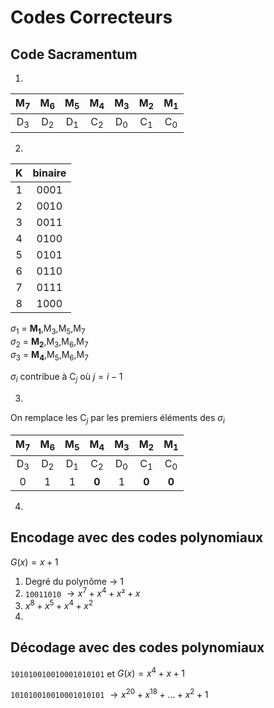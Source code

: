 # Codes Correcteurs

## Code Sacramentum

1. 


| M$_7$ | M$_6$ | M$_5$ | M$_4$ | M$_3$ | M$_2$ | M$_1$ |
| :---: | :---: | :---: | :---: | :---: | :---: | :---: |
| D$_3$ | D$_2$ | D$_1$ | C$_2$ | D$_0$ | C$_1$ | C$_0$ |

2. 
|   K   | binaire |
| :---: | :-----: |
|   1   |  0001   |
|   2   |  0010   |
|   3   |  0011   |
|   4   |  0100   |
|   5   |  0101   |
|   6   |  0110   |
|   7   |  0111   |
|   8   |  1000   |


$\sigma_1$ = **M$_1$**,M$_3$,M$_5$,M$_7$  
$\sigma_2$ = **M$_2$**,M$_3$,M$_6$,M$_7$  
$\sigma_3$ = **M$_4$**,M$_5$,M$_6$,M$_7$

$\sigma_i$ contribue à C$_j$ où $j = i - 1$

3.
On remplace les C$_j$ par les premiers éléments des $\sigma_i$

| M$_7$ | M$_6$ | M$_5$ | M$_4$ | M$_3$ | M$_2$ | M$_1$ |
| :---: | :---: | :---: | :---: | :---: | :---: | :---: |
| D$_3$ | D$_2$ | D$_1$ | C$_2$ | D$_0$ | C$_1$ | C$_0$ |
|   0   |   1   |   1   | **0** |   1   | **0** | **0** |

4.


## Encodage avec des codes polynomiaux
$G(x) = x + 1$  

1. Degré du polynôme $\rightarrow$ 1
2. `10011010` $\rightarrow x^7 + x^4 + x² + x$
3. $x^8 + x^5 + x^4 + x^2$
4. 

## Décodage avec des codes polynomiaux

`101010010010001010101` et $G(x)=x^4+x+1$

`101010010010001010101` $\rightarrow x^20 + x^{18} + ... + x^2 + 1$